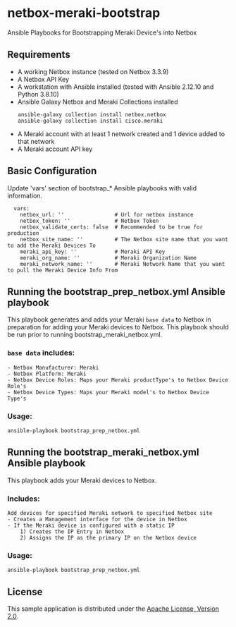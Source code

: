 # netbox-meraki-bootstrap
Ansible Playbooks for Bootstrapping Meraki Device's into Netbox


## Requirements
- A working Netbox instance (tested on Netbox 3.3.9)
- A Netbox API Key
- A workstation with Ansible installed (tested with Ansible 2.12.10 and Python 3.8.10)
- Ansible Galaxy Netbox and Meraki Collections installed
    ```
    ansible-galaxy collection install netbox.netbox
    ansible-galaxy collection install cisco.meraki
    ```
- A Meraki account with at least 1 network created and 1 device added to that network
- A Meraki account API key

## Basic Configuration

Update 'vars' section of bootstrap_* Ansible playbooks with valid information.
```
  vars:
    netbox_url: ''                # Url for netbox instance
    netbox_token: ''              # Netbox Token
    netbox_validate_certs: false  # Recommended to be true for production
    netbox_site_name: ''          # The Netbox site name that you want to add the Meraki Devices To
    meraki_api_key: ''            # Meraki API Key
    meraki_org_name: ''           # Meraki Organization Name
    meraki_network_name: ''       # Meraki Network Name that you want to pull the Meraki Device Info From
```

## Running the bootstrap_prep_netbox.yml Ansible playbook

This playbook generates and adds your Meraki `base data` to Netbox in preparation for
adding your Meraki devices to Netbox. This playbook should be run prior to running
bootstrap_meraki_netbox.yml. 
### `base data` includes:
    - Netbox Manufacturer: Meraki
    - Netbox Platform: Meraki
    - Netbox Device Roles: Maps your Meraki productType's to Netbox Device Role's
    - Netbox Device Types: Maps your Meraki model's to Netbox Device Type's
### Usage:
    ansible-playbook bootstrap_prep_netbox.yml
## Running the bootstrap_meraki_netbox.yml Ansible playbook

This playbook adds your Meraki devices to Netbox.  
### Includes:
    Add devices for specified Meraki network to specified Netbox site
    - Creates a Management interface for the device in Netbox
    - If the Meraki device is configured with a static IP
        1) Creates the IP Entry in Netbox
        2) Assigns the IP as the primary IP on the Netbox device
### Usage:
    ansible-playbook bootstrap_prep_netbox.yml
## License

This sample application is distributed under the
[Apache License, Version 2.0](http://www.apache.org/licenses/LICENSE-2.0).
